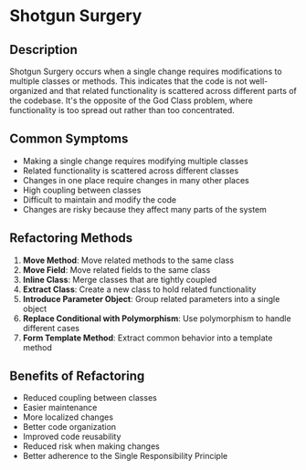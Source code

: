 # Shotgun Surgery

## Description
Shotgun Surgery occurs when a single change requires modifications to multiple classes or methods. This indicates that the code is not well-organized and that related functionality is scattered across different parts of the codebase. It's the opposite of the God Class problem, where functionality is too spread out rather than too concentrated.

## Common Symptoms
- Making a single change requires modifying multiple classes
- Related functionality is scattered across different classes
- Changes in one place require changes in many other places
- High coupling between classes
- Difficult to maintain and modify the code
- Changes are risky because they affect many parts of the system

## Refactoring Methods
1. **Move Method**: Move related methods to the same class
2. **Move Field**: Move related fields to the same class
3. **Inline Class**: Merge classes that are tightly coupled
4. **Extract Class**: Create a new class to hold related functionality
5. **Introduce Parameter Object**: Group related parameters into a single object
6. **Replace Conditional with Polymorphism**: Use polymorphism to handle different cases
7. **Form Template Method**: Extract common behavior into a template method

## Benefits of Refactoring
- Reduced coupling between classes
- Easier maintenance
- More localized changes
- Better code organization
- Improved code reusability
- Reduced risk when making changes
- Better adherence to the Single Responsibility Principle 
